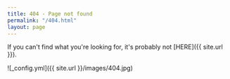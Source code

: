 ```yaml
---
title: 404 - Page not found
permalink: "/404.html"
layout: page
---
```


If you can't find what you're looking for, it's probably not [HERE]({{ site.url }}).

![_config.yml]({{ site.url }}/images/404.jpg)